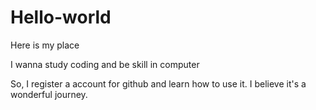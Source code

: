 # Hello-world
Here is my place

I wanna study coding and be skill in computer

So, I register a account for github and learn how to use it. I believe it's a wonderful journey.
